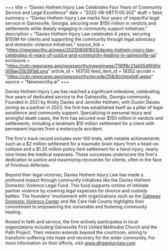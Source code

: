 +++
title = "Davies Hothem Injury Law Celebrates Four Years of Community Service and Legal Excellence"
date = "2025-08-08T11:05:30Z"
draft = false
summary = "Davies Hothem Injury Law marks four years of impactful legal service in Gainesville, Georgia, securing over $150 million in verdicts and settlements while deeply engaging in community support initiatives."
description = "Davies Hothem Injury Law celebrates 4 years, securing $150M for clients and supporting the community through legal advocacy and domestic violence initiatives."
source_link = "https://newsworthy.ai/news/202508081633/davies-hothem-injury-law-celebrates-4-years-of-justice-and-community-healing-in-gainesville-ga"
enclosure = "https://cdn.newsramp.app/newsworthy/newsimage/716ff8c21ab5546fd0e009ae35b391a6.png"
article_id = 143135
feed_item_id = 18352
qrcode = "https://cdn.newsramp.app/newsworthy/qrcode/258/8/chipsfqK.webp"
source = "Newsworthy.ai"
+++

<p>Davies Hothem Injury Law has reached a significant milestone, celebrating four years of dedicated service to the Gainesville, Georgia community. Founded in 2021 by Kristy Davies and Jennifer Hothem, with Dustin Davies joining as a partner in 2023, the firm has established itself as a pillar of legal excellence and community support. Specializing in personal injury and wrongful death cases, the firm has secured over $150 million in verdicts and settlements, including a landmark $10 million settlement for a client with permanent injuries from a motorcycle accident.</p><p>The firm's track record includes over 100 trials, with notable achievements such as a $2 million settlement for a traumatic brain injury from a head-on collision and a $1.25 million policy limit settlement for a hand injury, nearly nine times the medical expenses. These successes underscore the firm's dedication to justice and maximizing recoveries for clients, often in the face of frivolous defenses.</p><p>Beyond their legal victories, Davies Hothem Injury Law has made a profound impact through community initiatives like the Davies Hothem Domestic Violence Legal Fund. This fund supports victims of intimate partner violence by covering legal expenses for divorce and custody battles. The founders' involvement with organizations such as the <a href='https://www.gatewaydvcenter.org' rel='nofollow' target='_blank'>Gateway Domestic Violence Center</a> and We Care Hall County highlights their commitment to empowering the vulnerable and fostering community healing.</p><p>Rooted in faith and service, the firm actively participates in local organizations including Gainesville First United Methodist Church and the Path Project. Their mission extends beyond the courtroom, aiming to transform suffering into hope and recovery for the wider community. For more information on their efforts, visit <a href='https://www.dhgainjurylaw.com' rel='nofollow' target='_blank'>www.dhgainjurylaw.com</a>.</p>